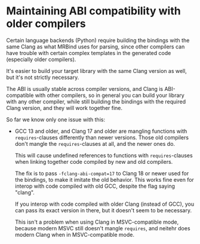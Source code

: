 # Maintaining ABI compatibility with older compilers

Certain language backends (Python) require building the bindings with the same Clang as what MRBind uses for parsing, since other compilers can have trouble with certain complex templates in the generated code (especially older compilers).

It's easier to build your target library with the same Clang version as well, but it's not strictly necessary.

The ABI is usually stable across compiler versions, and Clang is ABI-compatible with other compilers, so in general you can build your library with any other compiler, while still building the bindings with the required Clang version, and they will work together fine.

So far we know only one issue with this:

* GCC 13 and older, and Clang 17 and older are mangling functions with `requires`-clauses differently than newer versions. Those old compilers don't mangle the `requires`-clauses at all, and the newer ones do.

  This will cause undefined references to functions with `requires`-clauses when linking together code compiled by new and old compilers.

  The fix is to pass `-fclang-abi-compat=17` to Clang 18 or newer used for the bindings, to make it imitate the old behavior. This works fine even for interop with code compiled with old GCC, despite the flag saying "clang".

  If you interop with code compiled with older Clang (instead of GCC), you can pass its exact version in there, but it doesn't seem to be necessary.

  This isn't a problem when using Clang in MSVC-compatible mode, because modern MSVC still doesn't mangle `requires`, and neitehr does modern Clang when in MSVC-compatible mode.
